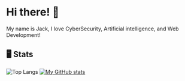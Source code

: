 <h1>Hi there! 👋</h1>
<p>My name is Jack, I love CyberSecurity, Artificial intelligence, and Web Development!</p>

<h2>🖥️ Stats</h2>

![Top Langs](https://github-readme-stats.vercel.app/api/top-langs/?username=jackhughes03&layout=compact&theme=transparent&border_color=00000000&text_color=ffffff)
[![My GitHub stats](https://github-readme-stats.vercel.app/api?username=jackhughes03&hide_title=true&theme=transparent&border_color=00000000&text_color=ffffff)](https://github.com/jackhughes03/github-readme-stats&hide_title=true)
